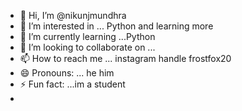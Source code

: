- 👋 Hi, I’m @nikunjmundhra
- 👀 I’m interested in ... Python and learning more
- 🌱 I’m currently learning ...Python
- 💞️ I’m looking to collaborate on ...
- 📫 How to reach me ... instagram handle frostfox20
- 😄 Pronouns: ... he him
- ⚡ Fun fact: ...im a student
- 

<!---
nikunjmundhra/nikunjmundhra is a ✨ special ✨ repository because its `README.md` (this file) appears on your GitHub profile.
You can click the Preview link to take a look at your changes.
--->
